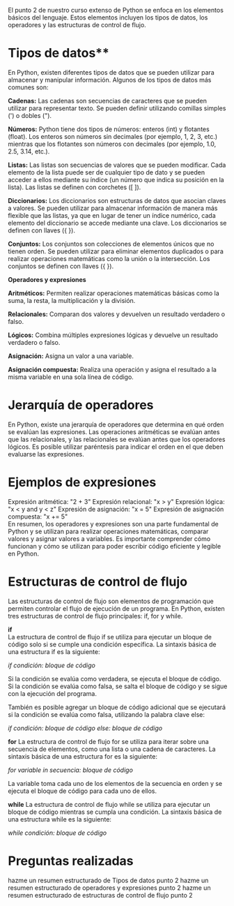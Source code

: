 El punto 2 de nuestro curso extenso de Python se enfoca en los elementos básicos del lenguaje. Estos elementos incluyen los tipos de datos, los operadores y las estructuras de control de flujo.

# Tipos de datos** 

 
En Python, existen diferentes tipos de datos que se pueden utilizar para almacenar y manipular información. Algunos de los tipos de datos más comunes son:

**Cadenas:** Las cadenas son secuencias de caracteres que se pueden utilizar para representar texto. Se pueden definir utilizando comillas simples (') o dobles (").

**Números:** Python tiene dos tipos de números: enteros (int) y flotantes (float). Los enteros son números sin decimales (por ejemplo, 1, 2, 3, etc.) mientras que los flotantes son números con decimales (por ejemplo, 1.0, 2.5, 3.14, etc.).

**Listas:** Las listas son secuencias de valores que se pueden modificar. Cada elemento de la lista puede ser de cualquier tipo de dato y se pueden acceder a ellos mediante su índice (un número que indica su posición en la lista). Las listas se definen con corchetes ([ ]).

**Diccionarios:** Los diccionarios son estructuras de datos que asocian claves a valores. Se pueden utilizar para almacenar información de manera más flexible que las listas, ya que en lugar de tener un índice numérico, cada elemento del diccionario se accede mediante una clave. Los diccionarios se definen con llaves ({ }).

**Conjuntos:** Los conjuntos son colecciones de elementos únicos que no tienen orden. Se pueden utilizar para eliminar elementos duplicados o para realizar operaciones matemáticas como la unión o la intersección. Los conjuntos se definen con llaves ({ }).

**Operadores y expresiones** 

**Aritméticos:** Permiten realizar operaciones matemáticas básicas como la suma, la resta, la multiplicación y la división.

**Relacionales:** Comparan dos valores y devuelven un resultado verdadero o falso.

**Lógicos:** Combina múltiples expresiones lógicas y devuelve un resultado verdadero o falso.

**Asignación:** Asigna un valor a una variable.

**Asignación compuesta:** Realiza una operación y asigna el resultado a la misma variable en una sola línea de código.

# Jerarquía de operadores
En Python, existe una jerarquía de operadores que determina en qué orden se evalúan las expresiones. Las operaciones aritméticas se evalúan antes que las relacionales, y las relacionales se evalúan antes que los operadores lógicos. Es posible utilizar paréntesis para indicar el orden en el que deben evaluarse las expresiones.

# Ejemplos de expresiones
Expresión aritmética: "2 + 3"
Expresión relacional: "x > y"
Expresión lógica: "x < y and y < z"
Expresión de asignación: "x = 5"
Expresión de asignación compuesta: "x += 5"  
En resumen, los operadores y expresiones son una parte fundamental de Python y se utilizan para realizar operaciones matemáticas, comparar valores y asignar valores a variables. Es importante comprender cómo funcionan y cómo se utilizan para poder escribir código eficiente y legible en Python.

# Estructuras de control de flujo
Las estructuras de control de flujo son elementos de programación que permiten controlar el flujo de ejecución de un programa. En Python, existen tres estructuras de control de flujo principales: if, for y while.

**if**  
La estructura de control de flujo if se utiliza para ejecutar un bloque de código solo si se cumple una condición específica. La sintaxis básica de una estructura if es la siguiente:

*if condición:*
    *bloque de código*

Si la condición se evalúa como verdadera, se ejecuta el bloque de código. Si la condición se evalúa como falsa, se salta el bloque de código y se sigue con la ejecución del programa.

También es posible agregar un bloque de código adicional que se ejecutará si la condición se evalúa como falsa, utilizando la palabra clave else:

*if condición:*
    *bloque de código*
*else:*
    *bloque de código*

**for**
La estructura de control de flujo for se utiliza para iterar sobre una secuencia de elementos, como una lista o una cadena de caracteres. La sintaxis básica de una estructura for es la siguiente:

*for variable in secuencia:*
    *bloque de código*

La variable toma cada uno de los elementos de la secuencia en orden y se ejecuta el bloque de código para cada uno de ellos.

**while**
La estructura de control de flujo while se utiliza para ejecutar un bloque de código mientras se cumpla una condición. La sintaxis básica de una estructura while es la siguiente:

*while condición:*
    *bloque de código*
    
# Preguntas realizadas
hazme un resumen estructurado de Tipos de datos punto 2 
hazme un resumen estructurado de operadores y expresiones punto 2 
hazme un resumen estructurado de estructuras de control de flujo punto 2 

